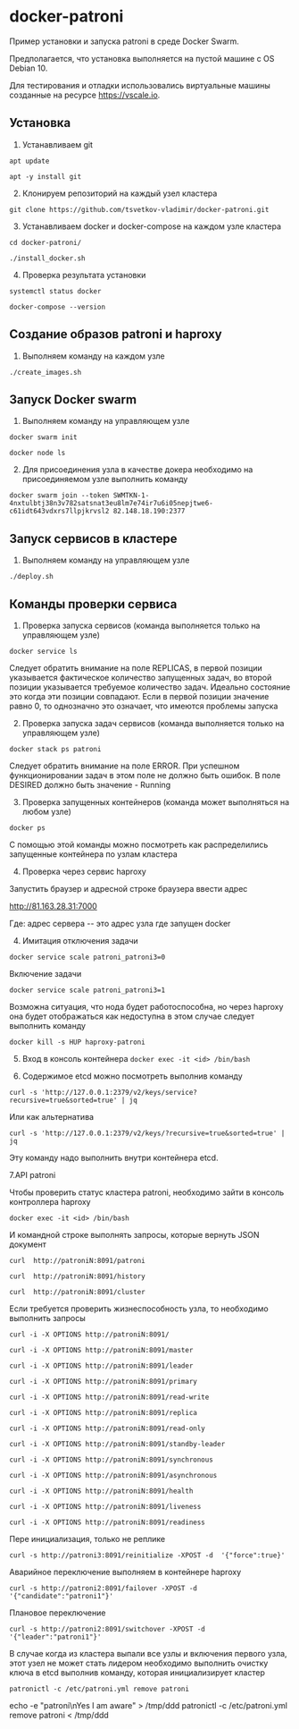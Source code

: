 # docker-patroni

Пример установки и запуска patroni в среде Docker Swarm.

Предполагается, что установка выполняется на пустой машине с OS Debian 10.

Для тестирования и отладки использовались виртуальные машины созданные на ресурсе https://vscale.io.

## **Установка**

1. Устанавливаем git

`apt update`

`apt -y install git`

2. Клонируем репозиторий на каждый узел кластера

`git clone https://github.com/tsvetkov-vladimir/docker-patroni.git`

3. Устанавливаем docker и docker-compose на каждом узле кластера

`cd docker-patroni/`

`./install_docker.sh`

4. Проверка результата установки

`systemctl status docker`

`docker-compose --version`

## **Создание образов patroni и haproxy**

1. Выполняем команду на каждом узле

`./create_images.sh`

## **Запуск Docker swarm**

1. Выполняем команду на управляющем узле

`docker swarm init`

`docker node ls`

2. Для присоединения узла в качестве докера необходимо на присоединяемом узле выполнить команду

`docker swarm join --token SWMTKN-1-4nxtulbtj38n3v782satsnat3eu8lm7e74ir7u6i05nepjtwe6-c61idt643vdxrs7llpjkrvsl2 82.148.18.190:2377`

## **Запуск сервисов в кластере**

1. Выполняем команду на управляющем узле

`./deploy.sh`

## **Команды проверки сервиса**

1. Проверка запуска сервисов (команда выполняется только на управляющем узле)

`docker service ls`

Следует обратить внимание на поле REPLICAS,
в первой позиции указывается фактическое количество запущенных задач,
во второй позиции указывается требуемое количество задач.
Идеально состояние это когда эти позиции совпадают.
Если в первой позиции значение равно 0, то однозначно это означает,
что имеются проблемы запуска

2. Проверка запуска задач сервисов (команда выполняется только на управляющем узле)

`docker stack ps patroni`

Следует обратить внимание на поле ERROR. При успешном функционировании задач
в этом поле не должно быть ошибок.
В поле DESIRED должно быть значение - Running

3. Проверка запущенных контейнеров (команда может выполняться на любом узле)

`docker ps`

С помощью этой команды можно посмотреть как распределились запущенные контейнера по узлам кластера

4. Проверка через сервис haproxy

Запустить браузер и адресной строке браузера ввести адрес

http://81.163.28.31:7000

Где: адрес сервера -- это адрес узла где запущен docker

4. Имитация отключения задачи

`docker service scale patroni_patroni3=0`

Включение задачи

`docker service scale patroni_patroni3=1`

Возможна ситуация, что нода будет работоспособна, но через haproxy она будет отображаться как недоступна в этом случае следует выполнить команду

`docker kill -s HUP haproxy-patroni`

5. Вход в консоль контейнера
`docker exec -it <id> /bin/bash`

6. Содержимое etcd можно посмотреть выполнив команду

`curl -s 'http://127.0.0.1:2379/v2/keys/service?recursive=true&sorted=true' | jq`

Или как альтернатива

`curl -s 'http://127.0.0.1:2379/v2/keys/?recursive=true&sorted=true' | jq`

Эту команду надо выполнить внутри контейнера etcd.

7.API patroni

Чтобы проверить статус кластера patroni, необходимо зайти в консоль контроллера haproxy

`docker exec -it <id> /bin/bash`

И командной строке выполнять запросы, которые вернуть JSON документ

`curl  http://patroniN:8091/patroni`

`curl  http://patroniN:8091/history`

`curl  http://patroniN:8091/cluster`

Если требуется проверить жизнеспособность узла, то необходимо выполнить запросы

`curl -i -X OPTIONS http://patroniN:8091/`

`curl -i -X OPTIONS http://patroniN:8091/master`

`curl -i -X OPTIONS http://patroniN:8091/leader`

`curl -i -X OPTIONS http://patroniN:8091/primary`

`curl -i -X OPTIONS http://patroniN:8091/read-write`

`curl -i -X OPTIONS http://patroniN:8091/replica`

`curl -i -X OPTIONS http://patroniN:8091/read-only`

`curl -i -X OPTIONS http://patroniN:8091/standby-leader`

`curl -i -X OPTIONS http://patroniN:8091/synchronous`

`curl -i -X OPTIONS http://patroniN:8091/asynchronous`

`curl -i -X OPTIONS http://patroniN:8091/health`

`curl -i -X OPTIONS http://patroniN:8091/liveness`

`curl -i -X OPTIONS http://patroniN:8091/readiness`

Пере инициализация, только не реплике

`curl -s http://patroni3:8091/reinitialize -XPOST -d  '{"force":true}'`

Аварийное переключение выполняем в контейнере haproxy

`curl -s http://patroni2:8091/failover -XPOST -d '{"candidate":"patroni1"}'`

Плановое переключение

`curl -s http://patroni2:8091/switchover -XPOST -d '{"leader":"patroni1"}'`

В случае когда из кластера выпали все узлы и включения первого узла, этот узел не может стать лидером необходимо выполнить очистку ключа в etcd выполнив команду, которая инициализирует кластер

`patronictl -c /etc/patroni.yml remove patroni`

echo -e "patroni\nYes I am aware" > /tmp/ddd
patronictl -c /etc/patroni.yml remove patroni < /tmp/ddd